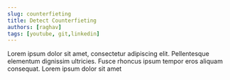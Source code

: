 ```yaml
---
slug: counterfieting
title: Detect Counterfieting
authors: [raghav]
tags: [youtube, git,linkedin]
---
```


Lorem ipsum dolor sit amet, consectetur adipiscing elit. Pellentesque elementum dignissim ultricies. Fusce rhoncus ipsum tempor eros aliquam consequat. Lorem ipsum dolor sit amet
